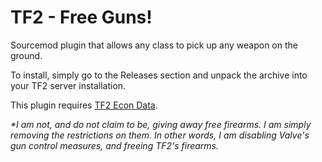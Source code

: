 # TF2 - Free Guns!
Sourcemod plugin that allows any class to pick up any weapon on the ground.

To install, simply go to the Releases section and unpack the archive into your TF2 server installation.

This plugin requires [TF2 Econ Data](https://github.com/nosoop/SM-TFEconData).

_*I am not, and do not claim to be, giving away free firearms. I am simply removing the restrictions on them. 
In other words, I am disabling Valve's gun control measures, and freeing TF2's firearms._

